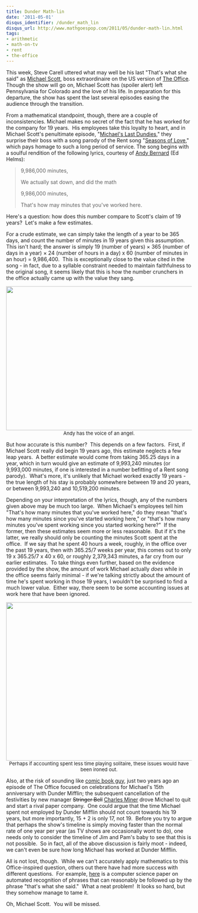 ```yaml
---
title: Dunder Math-lin
date: '2011-05-01'
disqus_identifier: /dunder_math_lin
disqus_url: http://www.mathgoespop.com/2011/05/dunder-math-lin.html
tags:
- arithmetic
- math-on-tv
- rent
- the-office
---
```


This week, Steve Carell uttered what may well be his last "That's what she said" as <a href="http://en.wikipedia.org/wiki/Michael_Scott_%28The_Office%29">Michael Scott</a>, boss extraordinaire on the US version of <a href="http://en.wikipedia.org/wiki/The_Office_%28U.S._TV_series%29">The Office</a>.  Though the show will go on, Michael Scott has (spoiler alert) left Pennsylvania for Colorado and the love of his life.  In preparation for this departure, the show has spent the last several episodes easing the audience through the transition.

From a mathematical standpoint, though, there are a couple of inconsistencies. Michael makes no secret of the fact that he has worked for the company for 19 years.  His employees take this loyalty to heart, and in Michael Scott's penultimate episode, "<a href="http://en.wikipedia.org/wiki/Michael%27s_Last_Dundies">Michael's Last Dundies</a>," they surprise their boss with a song parody of the Rent song "<a href="http://en.wikipedia.org/wiki/Seasons_of_Love">Seasons of Love</a>," which pays homage to such a long period of service. The song begins with a soulful rendition of the following lyrics, courtesy of <a href="http://en.wikipedia.org/wiki/Andy_Bernard">Andy Bernard</a> (Ed Helms):

<blockquote><p>9,986,000 minutes,</p>
<p>We actually sat down, and did the math</p>
<p>9,986,000 minutes,</p>
<p>That's how may minutes that you've worked here.</p></blockquote>

Here's a question: how does this number compare to Scott's claim of 19 years?  Let's make a few estimates.

For a crude estimate, we can simply take the length of a year to be 365 days, and count the number of minutes in 19 years given this assumption.  This isn't hard; the answer is simply 19 (number of years) &times; 365 (number of days in a year) &times; 24 (number of hours in a day) x 60 (number of minutes in an hour) = 9,986,400.  This is exceptionally close to the value cited in the song - in fact, due to a syllable constraint needed to maintain faithfulness to the original song, it seems likely that this is how the number crunchers in the office actually came up with the value they sang.

<p style="font-size:small;text-align:center;"><a href="http://www.nbc.com/The_Office/photos/andy/4025#item=91774"><img class="size-full wp-image-1213" title="andy" src="http://www.mathgoespop.com/images/2011/04/andy.png" alt="" width="589" height="390" /></a><br>Andy has the voice of an angel.</p>

But how accurate is this number?  This depends on a few factors.  First, if Michael Scott really did begin 19 years ago, this estimate neglects a few leap years.  A better estimate would come from taking 365.25 days in a year, which in turn would give an estimate of 9,993,240 minutes (or 9,993,000 minutes, if one is interested in a number befitting of a Rent song parody).  What's more, it's unlikely that Michael worked exactly 19 years - the true length of his stay is probably somewhere between 19 and 20 years, or between 9,993,240 and 10,519,200 minutes.

Depending on your interpretation of the lyrics, though, any of the numbers given above may be much too large.  When Michael's employees tell him "That's how many minutes that you've worked here," do they mean "that's how many minutes since you've started working here," or "that's how many minutes you've spent working since you started working here?"  If the former, then these estimates seem more or less reasonable.  But if it's the latter, we really should only be counting the minutes Scott spent at the office.  If we say that he spent 40 hours a week, roughly, in the office over the past 19 years, then with 365.25/7 weeks per year, this comes out to only 19 x 365.25/7 x 40 x 60, or roughly 2,379,343 minutes, a far cry from our earlier estimates.  To take things even further, based on the evidence provided by the show, the amount of work Michael actually <em>does</em> while in the office seems fairly minimal - if we're talking strictly about the amount of time he's spent working in those 19 years, I wouldn't be surprised to find a much lower value.  Either way, there seem to be some accounting issues at work here that have been ignored.

<p style="font-size:small;text-align:center;"><a href="http://www.nbc.com/The_Office/photos/photos/423#item=8418"><img class="size-full wp-image-1214" title="accounting" src="http://www.mathgoespop.com/images/2011/04/accounting.png" alt="" width="588" height="429" /></a><br>Perhaps if accounting spent less time playing solitaire, these issues would have been ironed out.</p>

Also, at the risk of sounding like <a href="http://en.wikipedia.org/wiki/Comic_Book_Guy">comic book guy</a>, just two years ago an episode of The Office focused on celebrations for Michael's 15th anniversary with Dunder Mifflin; the subsequent cancellation of the festivities by new manager <del>Stringer Bell</del> <a href="http://en.wikipedia.org/wiki/Charles_Miner_%28The_Office%29">Charles Miner</a> drove Michael to quit and start a rival paper company.  One could argue that the time Michael spent not employed by Dunder Mifflin should not count towards his 19 years, but more importantly, 15 + 2 is only 17, not 19.  Before you try to argue that perhaps the show's timeline is simply moving faster than the normal rate of one year per year (as TV shows are occasionally wont to do), one needs only to consider the timeline of Jim and Pam's baby to see that this is not possible.  So in fact, all of the above discussion is fairly moot - indeed, we can't even be sure how long Michael has worked at Dunder Mifflin.

All is not lost, though.  While we can't accurately apply mathematics to this Office-inspired question, others out there have had more success with different questions.  For example, <a href="http://www.cs.washington.edu/homes/brun/pubs/pubs/Kiddon11.pdf">here</a> is a computer science paper on automated recognition of phrases that can reasonably be followed up by the phrase "that's what she said."  What a neat problem!  It looks so hard, but they somehow manage to tame it.

Oh, Michael Scott.  You will be missed.

